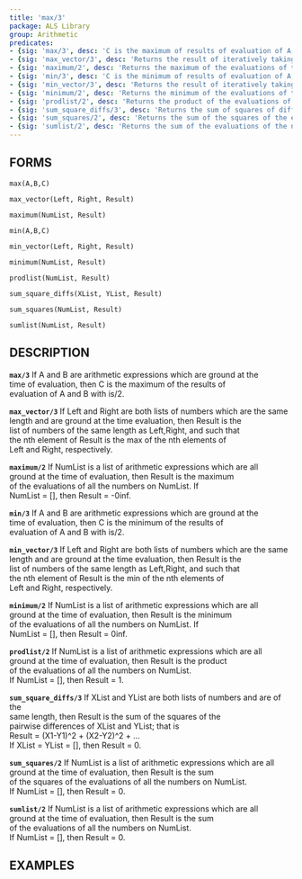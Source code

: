 ```yaml
---
title: 'max/3'
package: ALS Library
group: Arithmetic
predicates:
- {sig: 'max/3', desc: 'C is the maximum of results of evaluation of A,B '}
- {sig: 'max_vector/3', desc: 'Returns the result of iteratively taking the max of Left,Right'}
- {sig: 'maximum/2', desc: 'Returns the maximum of the evaluations of the numbers on NumList'}
- {sig: 'min/3', desc: 'C is the minimum of results of evaluation of A,B '}
- {sig: 'min_vector/3', desc: 'Returns the result of iteratively taking the min of Left,Right'}
- {sig: 'minimum/2', desc: 'Returns the minimum of the evaluations of the numbers on NumList'}
- {sig: 'prodlist/2', desc: 'Returns the product of the evaluations of the numbers on NumList'}
- {sig: 'sum_square_diffs/3', desc: 'Returns the sum of squares of differences of XList,YList'}
- {sig: 'sum_squares/2', desc: 'Returns the sum of the squares of the evaluations of the numbers on NumList'}
- {sig: 'sumlist/2', desc: 'Returns the sum of the evaluations of the numbers on NumList'}
---
```

## FORMS

`max(A,B,C)`

`max_vector(Left, Right, Result)`

`maximum(NumList, Result)`

`min(A,B,C)`

`min_vector(Left, Right, Result)`

`minimum(NumList, Result)`

`prodlist(NumList, Result)`

`sum_square_diffs(XList, YList, Result)`

`sum_squares(NumList, Result)`

`sumlist(NumList, Result)`

## DESCRIPTION

**`max/3`** If A and B are arithmetic expressions which are ground at the  
    time of evaluation, then C is the maximum of the results of  
    evaluation of A and B with is/2.  

**`max_vector/3`** If Left and Right are both lists of numbers which are the same  
    length and are ground at the time evaluation, then Result is the  
    list of numbers of the same length as Left,Right, and such that  
    the nth element of Result is the max of the nth elements of  
    Left and Right, respectively.  

**`maximum/2`** If NumList is a list of arithmetic expressions which are all  
    ground at the time of evaluation, then Result is the maximum  
    of the evaluations of all the numbers on NumList.  If  
    NumList = [], then Result = -0inf.  

**`min/3`** If A and B are arithmetic expressions which are ground at the  
    time of evaluation, then C is the minimum of the results of  
    evaluation of A and B with is/2.  

**`min_vector/3`** If Left and Right are both lists of numbers which are the same  
    length and are ground at the time evaluation, then Result is the  
    list of numbers of the same length as Left,Right, and such that  
    the nth element of Result is the min of the nth elements of  
    Left and Right, respectively.  

**`minimum/2`** If NumList is a list of arithmetic expressions which are all  
    ground at the time of evaluation, then Result is the minimum  
    of the evaluations of all the numbers on NumList.  If  
    NumList = [], then Result = 0inf.  

**`prodlist/2`** If NumList is a list of arithmetic expressions which are all  
    ground at the time of evaluation, then Result is the product  
    of the evaluations of all the numbers on NumList.  
    If NumList = [], then Result = 1.  

**`sum_square_diffs/3`** If XList and YList are both lists of numbers and are of the  
    same length, then Result is the sum of the squares of the  
    pairwise differences of XList and YList; that is  
    Result = (X1-Y1)^2 + (X2-Y2)^2 + ...  
    If XList = YList = [], then Result = 0.  

**`sum_squares/2`** If NumList is a list of arithmetic expressions which are all  
    ground at the time of evaluation, then Result is the sum  
    of the squares of the evaluations of all the numbers on NumList.  
    If NumList = [], then Result = 0.  

**`sumlist/2`** If NumList is a list of arithmetic expressions which are all  
    ground at the time of evaluation, then Result is the sum  
    of the evaluations of all the numbers on NumList.  
    If NumList = [], then Result = 0.  

## EXAMPLES

